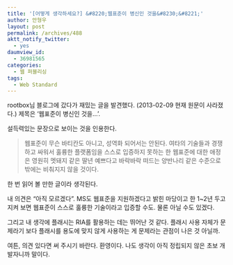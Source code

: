 ```yaml
---
title: '[어떻게 생각하세요?] &#8220;웹표준이 병신인 것을&#8230;&#8221;'
author: 안형우
layout: post
permalink: /archives/488
aktt_notify_twitter:
  - yes
daumview_id:
  - 36981565
categories:
  - 웹 퍼블리싱
tags:
  - Web Standard
---
```

rootbox님 블로그에 갔다가 재밌는 글을 발견했다. (2013-02-09 현재 원문이 사라졌다.) 제목은 &#8216;웹표준이 병신인 것을&#8230;&#8217;.

설득력있는 문장으로 보이는 것을 인용한다.

> 웹표준이 무슨 바티칸도 아니고, 성역화 되어서는 안된다. 여타의 기술들과 경쟁하고 싸워서 훌륭한 플랫폼임을 스스로 입증하지 못하는 한 웹표준에 대한 애정은 영원히 멧돼지 같은 딸년 예쁘다고 바락바락 떠드는 양반나리 같은 수준으로 밖에는 비춰지지 않을 것이다.

한 번 읽어 볼 만한 글이라 생각된다.

내 의견은 &#8220;아직 모르겠다&#8221;. MS도 웹표준을 지원하겠다고 밝힌 마당이고 한 1~2년 두고 지켜 보면 웹표준이 스스로 훌륭한 기술이라고 입증할 수도. 물론 아닐 수도 있겠다.

그리고 내 생각에 플래시는 RIA를 활용하는 데는 뛰어난 것 같다. 플래시 사용 자체가 문제라기 보다 플래시를 용도에 맞지 않게 사용하는 게 문제라는 관점이 나은 것 아닐까.

여튼, 의견 있다면 써 주시기 바란다. 환영이다. 나도 생각이 아직 정립되지 않은 초보 개발자니까 말이다.